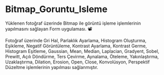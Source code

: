 # Bitmap_Goruntu_Isleme
Yüklenen fotoğraf üzerinde Bitmap ile görüntü işleme işlemlerinin yapılmasını sağlayan Form uygulaması.  📽

Fotoğraf üzerinde Gri Hal, Parlaklık Ayarlama, Histogram Oluşturma, Eşikleme, Negatif Görüntüleme, Kontrast Ayarlama, Kontrast Germe, Histogram Eşitleme, Gaussian, Mean, Median, Laplacian, Gradyent, Sobel, Prewitt, Açılı Döndürme, Ters Çevirme, Aynalama, Öteleme, Yakınlaştırma, Uzaklaştırma, Dilation, Erosion, Open, Close, Konvolüsyon, Perspektif Düzeltme işlemlerinin yapılması sağlanmıştır.
